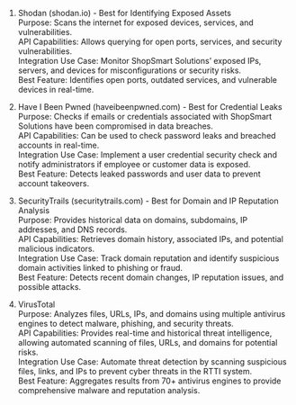 1. Shodan (shodan.io) - Best for Identifying Exposed Assets  
Purpose: Scans the internet for exposed devices, services, and vulnerabilities.  
API Capabilities: Allows querying for open ports, services, and security vulnerabilities.  
Integration Use Case: Monitor ShopSmart Solutions’ exposed IPs, servers, and devices for misconfigurations or security risks.  
Best Feature: Identifies open ports, outdated services, and vulnerable devices in real-time.  

2. Have I Been Pwned (haveibeenpwned.com) - Best for Credential Leaks  
Purpose: Checks if emails or credentials associated with ShopSmart Solutions have been compromised in data breaches.  
API Capabilities: Can be used to check password leaks and breached accounts in real-time.  
Integration Use Case: Implement a user credential security check and notify administrators if employee or customer data is exposed.  
Best Feature: Detects leaked passwords and user data to prevent account takeovers.  

3. SecurityTrails (securitytrails.com) - Best for Domain and IP Reputation Analysis  
Purpose: Provides historical data on domains, subdomains, IP addresses, and DNS records.  
API Capabilities: Retrieves domain history, associated IPs, and potential malicious indicators.  
Integration Use Case: Track domain reputation and identify suspicious domain activities linked to phishing or fraud.  
Best Feature: Detects recent domain changes, IP reputation issues, and possible attacks.   

4. VirusTotal  
Purpose: Analyzes files, URLs, IPs, and domains using multiple antivirus engines to detect malware, phishing, and security threats.  
API Capabilities: Provides real-time and historical threat intelligence, allowing automated scanning of files, URLs, and domains for potential risks.  
Integration Use Case: Automate threat detection by scanning suspicious files, links, and IPs to prevent cyber threats in the RTTI system.  
Best Feature: Aggregates results from 70+ antivirus engines to provide comprehensive malware and reputation analysis.  
